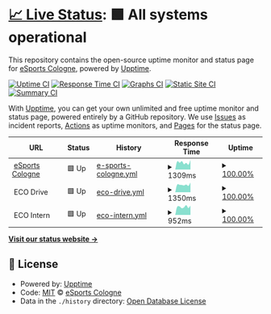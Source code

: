 # [📈 Live Status](https://status.esport.cologne): <!--live status--> **🟩 All systems operational**

This repository contains the open-source uptime monitor and status page for [eSports Cologne](https://esport.cologne), powered by [Upptime](https://github.com/upptime/upptime).

[![Uptime CI](https://github.com/eSports-Cologne-Dev/upptime/workflows/Uptime%20CI/badge.svg)](https://github.com/eSports-Cologne-Dev/upptime/actions?query=workflow%3A%22Uptime+CI%22)
[![Response Time CI](https://github.com/eSports-Cologne-Dev/upptime/workflows/Response%20Time%20CI/badge.svg)](https://github.com/eSports-Cologne-Dev/upptime/actions?query=workflow%3A%22Response+Time+CI%22)
[![Graphs CI](https://github.com/eSports-Cologne-Dev/upptime/workflows/Graphs%20CI/badge.svg)](https://github.com/eSports-Cologne-Dev/upptime/actions?query=workflow%3A%22Graphs+CI%22)
[![Static Site CI](https://github.com/eSports-Cologne-Dev/upptime/workflows/Static%20Site%20CI/badge.svg)](https://github.com/eSports-Cologne-Dev/upptime/actions?query=workflow%3A%22Static+Site+CI%22)
[![Summary CI](https://github.com/eSports-Cologne-Dev/upptime/workflows/Summary%20CI/badge.svg)](https://github.com/eSports-Cologne-Dev/upptime/actions?query=workflow%3A%22Summary+CI%22)

With [Upptime](https://upptime.js.org), you can get your own unlimited and free uptime monitor and status page, powered entirely by a GitHub repository. We use [Issues](https://github.com/eSports-Cologne-Dev/upptime/issues) as incident reports, [Actions](https://github.com/eSports-Cologne-Dev/upptime/actions) as uptime monitors, and [Pages](https://status.esport.cologne) for the status page.

<!--start: status pages-->
<!-- This summary is generated by Upptime (https://github.com/upptime/upptime) -->
<!-- Do not edit this manually, your changes will be overwritten -->
<!-- prettier-ignore -->
| URL | Status | History | Response Time | Uptime |
| --- | ------ | ------- | ------------- | ------ |
| <img alt="" src="https://favicons.githubusercontent.com/esport.cologne" height="13"> [eSports Cologne](https://esport.cologne) | 🟩 Up | [e-sports-cologne.yml](https://github.com/eSports-Cologne-Dev/upptime/commits/HEAD/history/e-sports-cologne.yml) | <details><summary><img alt="Response time graph" src="./graphs/e-sports-cologne/response-time-week.png" height="20"> 1309ms</summary><br><a href="https://status.esport.cologne/history/e-sports-cologne"><img alt="Response time 1754" src="https://img.shields.io/endpoint?url=https%3A%2F%2Fraw.githubusercontent.com%2FeSports-Cologne-Dev%2Fupptime%2FHEAD%2Fapi%2Fe-sports-cologne%2Fresponse-time.json"></a><br><a href="https://status.esport.cologne/history/e-sports-cologne"><img alt="24-hour response time 1981" src="https://img.shields.io/endpoint?url=https%3A%2F%2Fraw.githubusercontent.com%2FeSports-Cologne-Dev%2Fupptime%2FHEAD%2Fapi%2Fe-sports-cologne%2Fresponse-time-day.json"></a><br><a href="https://status.esport.cologne/history/e-sports-cologne"><img alt="7-day response time 1309" src="https://img.shields.io/endpoint?url=https%3A%2F%2Fraw.githubusercontent.com%2FeSports-Cologne-Dev%2Fupptime%2FHEAD%2Fapi%2Fe-sports-cologne%2Fresponse-time-week.json"></a><br><a href="https://status.esport.cologne/history/e-sports-cologne"><img alt="30-day response time 1583" src="https://img.shields.io/endpoint?url=https%3A%2F%2Fraw.githubusercontent.com%2FeSports-Cologne-Dev%2Fupptime%2FHEAD%2Fapi%2Fe-sports-cologne%2Fresponse-time-month.json"></a><br><a href="https://status.esport.cologne/history/e-sports-cologne"><img alt="1-year response time 1667" src="https://img.shields.io/endpoint?url=https%3A%2F%2Fraw.githubusercontent.com%2FeSports-Cologne-Dev%2Fupptime%2FHEAD%2Fapi%2Fe-sports-cologne%2Fresponse-time-year.json"></a></details> | <details><summary><a href="https://status.esport.cologne/history/e-sports-cologne">100.00%</a></summary><a href="https://status.esport.cologne/history/e-sports-cologne"><img alt="All-time uptime 99.99%" src="https://img.shields.io/endpoint?url=https%3A%2F%2Fraw.githubusercontent.com%2FeSports-Cologne-Dev%2Fupptime%2FHEAD%2Fapi%2Fe-sports-cologne%2Fuptime.json"></a><br><a href="https://status.esport.cologne/history/e-sports-cologne"><img alt="24-hour uptime 100.00%" src="https://img.shields.io/endpoint?url=https%3A%2F%2Fraw.githubusercontent.com%2FeSports-Cologne-Dev%2Fupptime%2FHEAD%2Fapi%2Fe-sports-cologne%2Fuptime-day.json"></a><br><a href="https://status.esport.cologne/history/e-sports-cologne"><img alt="7-day uptime 100.00%" src="https://img.shields.io/endpoint?url=https%3A%2F%2Fraw.githubusercontent.com%2FeSports-Cologne-Dev%2Fupptime%2FHEAD%2Fapi%2Fe-sports-cologne%2Fuptime-week.json"></a><br><a href="https://status.esport.cologne/history/e-sports-cologne"><img alt="30-day uptime 100.00%" src="https://img.shields.io/endpoint?url=https%3A%2F%2Fraw.githubusercontent.com%2FeSports-Cologne-Dev%2Fupptime%2FHEAD%2Fapi%2Fe-sports-cologne%2Fuptime-month.json"></a><br><a href="https://status.esport.cologne/history/e-sports-cologne"><img alt="1-year uptime 99.99%" src="https://img.shields.io/endpoint?url=https%3A%2F%2Fraw.githubusercontent.com%2FeSports-Cologne-Dev%2Fupptime%2FHEAD%2Fapi%2Fe-sports-cologne%2Fuptime-year.json"></a></details>
| <img alt="" src="https://favicons.githubusercontent.com/null" height="13"> ECO Drive | 🟩 Up | [eco-drive.yml](https://github.com/eSports-Cologne-Dev/upptime/commits/HEAD/history/eco-drive.yml) | <details><summary><img alt="Response time graph" src="./graphs/eco-drive/response-time-week.png" height="20"> 1350ms</summary><br><a href="https://status.esport.cologne/history/eco-drive"><img alt="Response time 1201" src="https://img.shields.io/endpoint?url=https%3A%2F%2Fraw.githubusercontent.com%2FeSports-Cologne-Dev%2Fupptime%2FHEAD%2Fapi%2Feco-drive%2Fresponse-time.json"></a><br><a href="https://status.esport.cologne/history/eco-drive"><img alt="24-hour response time 1561" src="https://img.shields.io/endpoint?url=https%3A%2F%2Fraw.githubusercontent.com%2FeSports-Cologne-Dev%2Fupptime%2FHEAD%2Fapi%2Feco-drive%2Fresponse-time-day.json"></a><br><a href="https://status.esport.cologne/history/eco-drive"><img alt="7-day response time 1350" src="https://img.shields.io/endpoint?url=https%3A%2F%2Fraw.githubusercontent.com%2FeSports-Cologne-Dev%2Fupptime%2FHEAD%2Fapi%2Feco-drive%2Fresponse-time-week.json"></a><br><a href="https://status.esport.cologne/history/eco-drive"><img alt="30-day response time 1334" src="https://img.shields.io/endpoint?url=https%3A%2F%2Fraw.githubusercontent.com%2FeSports-Cologne-Dev%2Fupptime%2FHEAD%2Fapi%2Feco-drive%2Fresponse-time-month.json"></a><br><a href="https://status.esport.cologne/history/eco-drive"><img alt="1-year response time 1236" src="https://img.shields.io/endpoint?url=https%3A%2F%2Fraw.githubusercontent.com%2FeSports-Cologne-Dev%2Fupptime%2FHEAD%2Fapi%2Feco-drive%2Fresponse-time-year.json"></a></details> | <details><summary><a href="https://status.esport.cologne/history/eco-drive">100.00%</a></summary><a href="https://status.esport.cologne/history/eco-drive"><img alt="All-time uptime 100.00%" src="https://img.shields.io/endpoint?url=https%3A%2F%2Fraw.githubusercontent.com%2FeSports-Cologne-Dev%2Fupptime%2FHEAD%2Fapi%2Feco-drive%2Fuptime.json"></a><br><a href="https://status.esport.cologne/history/eco-drive"><img alt="24-hour uptime 100.00%" src="https://img.shields.io/endpoint?url=https%3A%2F%2Fraw.githubusercontent.com%2FeSports-Cologne-Dev%2Fupptime%2FHEAD%2Fapi%2Feco-drive%2Fuptime-day.json"></a><br><a href="https://status.esport.cologne/history/eco-drive"><img alt="7-day uptime 100.00%" src="https://img.shields.io/endpoint?url=https%3A%2F%2Fraw.githubusercontent.com%2FeSports-Cologne-Dev%2Fupptime%2FHEAD%2Fapi%2Feco-drive%2Fuptime-week.json"></a><br><a href="https://status.esport.cologne/history/eco-drive"><img alt="30-day uptime 100.00%" src="https://img.shields.io/endpoint?url=https%3A%2F%2Fraw.githubusercontent.com%2FeSports-Cologne-Dev%2Fupptime%2FHEAD%2Fapi%2Feco-drive%2Fuptime-month.json"></a><br><a href="https://status.esport.cologne/history/eco-drive"><img alt="1-year uptime 100.00%" src="https://img.shields.io/endpoint?url=https%3A%2F%2Fraw.githubusercontent.com%2FeSports-Cologne-Dev%2Fupptime%2FHEAD%2Fapi%2Feco-drive%2Fuptime-year.json"></a></details>
| <img alt="" src="https://favicons.githubusercontent.com/null" height="13"> ECO Intern | 🟩 Up | [eco-intern.yml](https://github.com/eSports-Cologne-Dev/upptime/commits/HEAD/history/eco-intern.yml) | <details><summary><img alt="Response time graph" src="./graphs/eco-intern/response-time-week.png" height="20"> 952ms</summary><br><a href="https://status.esport.cologne/history/eco-intern"><img alt="Response time 978" src="https://img.shields.io/endpoint?url=https%3A%2F%2Fraw.githubusercontent.com%2FeSports-Cologne-Dev%2Fupptime%2FHEAD%2Fapi%2Feco-intern%2Fresponse-time.json"></a><br><a href="https://status.esport.cologne/history/eco-intern"><img alt="24-hour response time 988" src="https://img.shields.io/endpoint?url=https%3A%2F%2Fraw.githubusercontent.com%2FeSports-Cologne-Dev%2Fupptime%2FHEAD%2Fapi%2Feco-intern%2Fresponse-time-day.json"></a><br><a href="https://status.esport.cologne/history/eco-intern"><img alt="7-day response time 952" src="https://img.shields.io/endpoint?url=https%3A%2F%2Fraw.githubusercontent.com%2FeSports-Cologne-Dev%2Fupptime%2FHEAD%2Fapi%2Feco-intern%2Fresponse-time-week.json"></a><br><a href="https://status.esport.cologne/history/eco-intern"><img alt="30-day response time 986" src="https://img.shields.io/endpoint?url=https%3A%2F%2Fraw.githubusercontent.com%2FeSports-Cologne-Dev%2Fupptime%2FHEAD%2Fapi%2Feco-intern%2Fresponse-time-month.json"></a><br><a href="https://status.esport.cologne/history/eco-intern"><img alt="1-year response time 977" src="https://img.shields.io/endpoint?url=https%3A%2F%2Fraw.githubusercontent.com%2FeSports-Cologne-Dev%2Fupptime%2FHEAD%2Fapi%2Feco-intern%2Fresponse-time-year.json"></a></details> | <details><summary><a href="https://status.esport.cologne/history/eco-intern">100.00%</a></summary><a href="https://status.esport.cologne/history/eco-intern"><img alt="All-time uptime 100.00%" src="https://img.shields.io/endpoint?url=https%3A%2F%2Fraw.githubusercontent.com%2FeSports-Cologne-Dev%2Fupptime%2FHEAD%2Fapi%2Feco-intern%2Fuptime.json"></a><br><a href="https://status.esport.cologne/history/eco-intern"><img alt="24-hour uptime 100.00%" src="https://img.shields.io/endpoint?url=https%3A%2F%2Fraw.githubusercontent.com%2FeSports-Cologne-Dev%2Fupptime%2FHEAD%2Fapi%2Feco-intern%2Fuptime-day.json"></a><br><a href="https://status.esport.cologne/history/eco-intern"><img alt="7-day uptime 100.00%" src="https://img.shields.io/endpoint?url=https%3A%2F%2Fraw.githubusercontent.com%2FeSports-Cologne-Dev%2Fupptime%2FHEAD%2Fapi%2Feco-intern%2Fuptime-week.json"></a><br><a href="https://status.esport.cologne/history/eco-intern"><img alt="30-day uptime 100.00%" src="https://img.shields.io/endpoint?url=https%3A%2F%2Fraw.githubusercontent.com%2FeSports-Cologne-Dev%2Fupptime%2FHEAD%2Fapi%2Feco-intern%2Fuptime-month.json"></a><br><a href="https://status.esport.cologne/history/eco-intern"><img alt="1-year uptime 100.00%" src="https://img.shields.io/endpoint?url=https%3A%2F%2Fraw.githubusercontent.com%2FeSports-Cologne-Dev%2Fupptime%2FHEAD%2Fapi%2Feco-intern%2Fuptime-year.json"></a></details>

<!--end: status pages-->

[**Visit our status website →**](https://status.esport.cologne)

## 📄 License

- Powered by: [Upptime](https://github.com/upptime/upptime)
- Code: [MIT](./LICENSE) © [eSports Cologne](https://esport.cologne)
- Data in the `./history` directory: [Open Database License](https://opendatacommons.org/licenses/odbl/1-0/)

